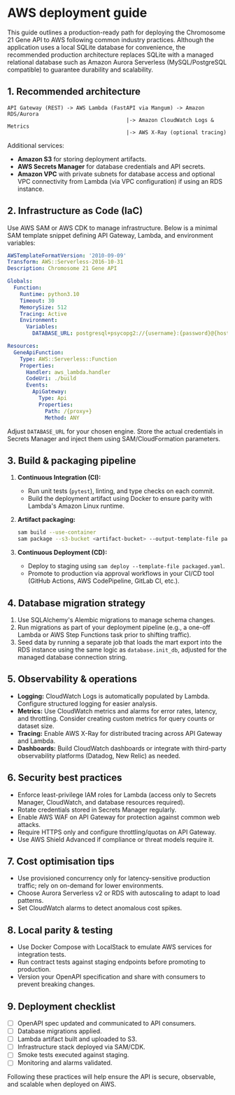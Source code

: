 # AWS deployment guide

This guide outlines a production-ready path for deploying the Chromosome 21 Gene
API to AWS following common industry practices. Although the application uses a
local SQLite database for convenience, the recommended production architecture
replaces SQLite with a managed relational database such as Amazon Aurora Serverless
(MySQL/PostgreSQL compatible) to guarantee durability and scalability.

## 1. Recommended architecture

```
API Gateway (REST) -> AWS Lambda (FastAPI via Mangum) -> Amazon RDS/Aurora
                                      |-> Amazon CloudWatch Logs & Metrics
                                      |-> AWS X-Ray (optional tracing)
```

Additional services:

- **Amazon S3** for storing deployment artifacts.
- **AWS Secrets Manager** for database credentials and API secrets.
- **Amazon VPC** with private subnets for database access and optional VPC
  connectivity from Lambda (via VPC configuration) if using an RDS instance.

## 2. Infrastructure as Code (IaC)

Use AWS SAM or AWS CDK to manage infrastructure. Below is a minimal SAM template
snippet defining API Gateway, Lambda, and environment variables:

```yaml
AWSTemplateFormatVersion: '2010-09-09'
Transform: AWS::Serverless-2016-10-31
Description: Chromosome 21 Gene API

Globals:
  Function:
    Runtime: python3.10
    Timeout: 30
    MemorySize: 512
    Tracing: Active
    Environment:
      Variables:
        DATABASE_URL: postgresql+psycopg2://{username}:{password}@{host}:{port}/{db}

Resources:
  GeneApiFunction:
    Type: AWS::Serverless::Function
    Properties:
      Handler: aws_lambda.handler
      CodeUri: ./build
      Events:
        ApiGateway:
          Type: Api
          Properties:
            Path: /{proxy+}
            Method: ANY
```

Adjust `DATABASE_URL` for your chosen engine. Store the actual credentials in
Secrets Manager and inject them using SAM/CloudFormation parameters.

## 3. Build & packaging pipeline

1. **Continuous Integration (CI):**
   - Run unit tests (`pytest`), linting, and type checks on each commit.
   - Build the deployment artifact using Docker to ensure parity with Lambda's
     Amazon Linux runtime.

2. **Artifact packaging:**
   ```bash
   sam build --use-container
   sam package --s3-bucket <artifact-bucket> --output-template-file packaged.yaml
   ```

3. **Continuous Deployment (CD):**
   - Deploy to staging using `sam deploy --template-file packaged.yaml`.
   - Promote to production via approval workflows in your CI/CD tool (GitHub
     Actions, AWS CodePipeline, GitLab CI, etc.).

## 4. Database migration strategy

1. Use SQLAlchemy's Alembic migrations to manage schema changes.
2. Run migrations as part of your deployment pipeline (e.g., a one-off Lambda or
   AWS Step Functions task prior to shifting traffic).
3. Seed data by running a separate job that loads the mart export into the RDS
   instance using the same logic as `database.init_db`, adjusted for the managed
   database connection string.

## 5. Observability & operations

- **Logging:** CloudWatch Logs is automatically populated by Lambda. Configure
  structured logging for easier analysis.
- **Metrics:** Use CloudWatch metrics and alarms for error rates, latency, and
  throttling. Consider creating custom metrics for query counts or dataset size.
- **Tracing:** Enable AWS X-Ray for distributed tracing across API Gateway and
  Lambda.
- **Dashboards:** Build CloudWatch dashboards or integrate with third-party
  observability platforms (Datadog, New Relic) as needed.

## 6. Security best practices

- Enforce least-privilege IAM roles for Lambda (access only to Secrets Manager,
  CloudWatch, and database resources required).
- Rotate credentials stored in Secrets Manager regularly.
- Enable AWS WAF on API Gateway for protection against common web attacks.
- Require HTTPS only and configure throttling/quotas on API Gateway.
- Use AWS Shield Advanced if compliance or threat models require it.

## 7. Cost optimisation tips

- Use provisioned concurrency only for latency-sensitive production traffic; rely
  on on-demand for lower environments.
- Choose Aurora Serverless v2 or RDS with autoscaling to adapt to load patterns.
- Set CloudWatch alarms to detect anomalous cost spikes.

## 8. Local parity & testing

- Use Docker Compose with LocalStack to emulate AWS services for integration
  tests.
- Run contract tests against staging endpoints before promoting to production.
- Version your OpenAPI specification and share with consumers to prevent breaking
  changes.

## 9. Deployment checklist

- [ ] OpenAPI spec updated and communicated to API consumers.
- [ ] Database migrations applied.
- [ ] Lambda artifact built and uploaded to S3.
- [ ] Infrastructure stack deployed via SAM/CDK.
- [ ] Smoke tests executed against staging.
- [ ] Monitoring and alarms validated.

Following these practices will help ensure the API is secure, observable, and
scalable when deployed on AWS.

